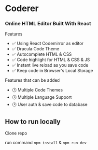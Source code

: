 # Coderer

### Online HTML Editor Built With React

Features

*   ✅ Using React Codemirror as editor
*   ✅ Dracula Code Theme
*   ✅ Autocomplete HTML & CSS
*   ✅ Code highlight for HTML & CSS & JS
*   ✅ Instant live reload as you save code
*   ✅ Keep code in Browser's Local Storage

Features that can be added

*   🕒 Multiple Code Themes
*   🕒 Multiple Language Support
*   🕒 User auth & save code to database

## How to run locally

Clone repo

run command `npm install` & `npm run dev`
